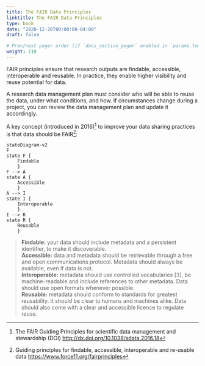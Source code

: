 ```yaml
---
title: The FAIR Data Principles
linktitle: The FAIR Data Principles
type: book
date: "2020-12-20T00:00:00-04:00"
draft: false

# Prev/next pager order (if `docs_section_pager` enabled in `params.toml`)
weight: 110
---
```


FAIR principles ensure that research outputs are findable, accessible, interoperable and reusable. In practice, they enable higher visibility and reuse potential for data.

A research data management plan must consider who will be able to reuse the data, under what conditions, and how. If circumstances change during a project, you can review the data management plan and update it accordingly.

A key concept (introduced in 2016)[^1] to improve your data sharing practices is that data should be FAIR[^2]:

```mermaid 
stateDiagram-v2
F
state F {
    Findable
    }
F --> A
state A {
    Accessible
    }    
A --> I
state I {
    Interoperable
    }    
I --> R
state R {
    Reusable
    }    
```

> **Findable:** your data should include metadata and a persistent identifier, to make it discoverable.</br>
> **Accessible:** data and metadata should be retrievable through a free and open communications protocol. Metadata should always be available, even if data is not.</br>
> **Interoperable:** metadata should use controlled vocabularies [3], be machine-readable and include references to other metadata. Data should use open formats whenever possible.</br>
> **Reusable:** metadata should conform to standards for greatest reusability. It should be clear to humans and machines alike. Data should also come with a clear and accessible licence to regulate reuse.




[^1]: The FAIR Guiding Principles for scientific data management and stewardship (DOI) http://dx.doi.org/10.1038/sdata.2016.18
[^2]: Guiding principles for findable, accessible, interoperable and re-usable data https://www.force11.org/fairprinciples